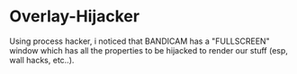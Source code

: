 # Overlay-Hijacker
Using process hacker, i noticed that BANDICAM has a "FULLSCREEN" window which has all the properties to be hijacked to render our stuff (esp, wall hacks, etc..). 
